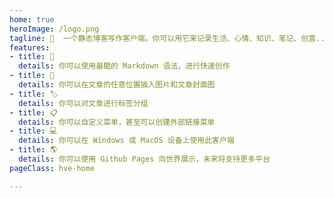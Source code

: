 ```yaml
---
home: true
heroImage: /logo.png
tagline: 🌈  一个静态博客写作客户端。你可以用它来记录生活、心情、知识、笔记、创意...
features:
- title: 📝
  details: 你可以使用最酷的 Markdown 语法，进行快速创作
- title: 🌉
  details: 你可以在文章的任意位置插入图片和文章封面图
- title: 🏷️
  details: 你可以对文章进行标签分组
- title: 📋
  details: 你可以自定义菜单，甚至可以创建外部链接菜单
- title: 💻
  details: 你可以在 Windows 或 MacOS 设备上使用此客户端
- title: 🌎
  details: 你可以使用 Github Pages 向世界展示，未来将支持更多平台
pageClass: hve-home

---
```

<div>
  <Home-Index></Home-Index>
</div>
